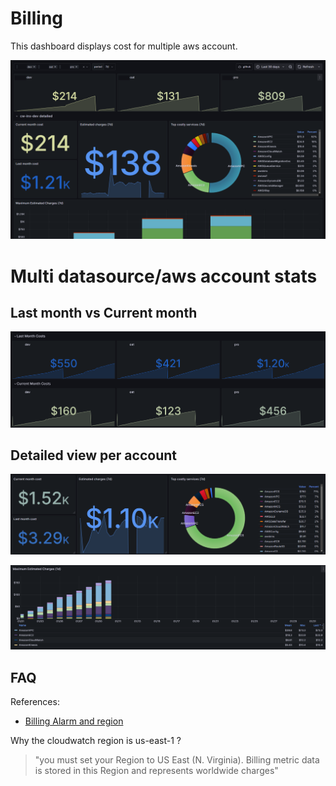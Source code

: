 # Billing

This dashboard displays cost for multiple aws account.

![Header](./0_Header.png)

# Multi datasource/aws account stats
## Last month vs Current month
![Last month vs Current month](./1_Last_month_vs_Current_month.png)

## Detailed view per account
![Detailed view 1](./2_Detailed_view_1.png)

![Detailed view 2](./3_Detailed_view_2.png)

## FAQ

References: 

- [Billing Alarm and region](https://docs.aws.amazon.com/AmazonCloudWatch/latest/monitoring/monitor_estimated_charges_with_cloudwatch.html#creating_billing_alarm_with_wizard)

Why the cloudwatch region is us-east-1 ?

> "you must set your Region to US East (N. Virginia). Billing metric data is stored in this Region and represents worldwide charges"